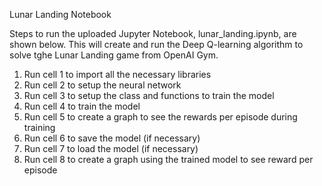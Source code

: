 Lunar Landing Notebook

Steps to run the uploaded Jupyter Notebook, lunar_landing.ipynb, are shown below. This will create and run the Deep Q-learning algorithm to solve tghe Lunar Landing game from OpenAI Gym.

1. Run cell 1 to import all the necessary libraries
2. Run cell 2 to setup the neural network
3. Run cell 3 to setup the class and functions to train the model
4. Run cell 4 to train the model
5. Run cell 5 to create a graph to see the rewards per episode during training
6. Run cell 6 to save the model (if necessary)
7. Run cell 7 to load the model (if necessary)
8. Run cell 8 to create a graph using the trained model to see reward per episode
